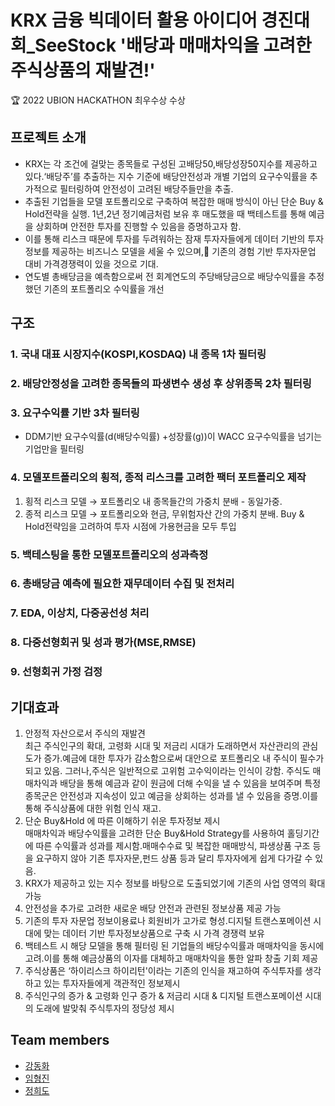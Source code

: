 # KRX 금융 빅데이터 활용 아이디어 경진대회_SeeStock '배당과 매매차익을 고려한 주식상품의 재발견!'
:trophy: 2022 UBION HACKATHON 최우수상 수상


## 프로젝트 소개
- KRX는 각 조건에 걸맞는 종목들로 구성된 고배당50,배당성장50지수를 제공하고 있다.‘배당주’를 추출하는 지수 기준에 배당안전성과 개별 기업의 요구수익률을 추가적으로 필터링하여 안전성이 고려된 배당주들만을 추출.
- 추출된 기업들을 모델 포트폴리오로 구축하여 복잡한 매매 방식이 아닌 단순 Buy & Hold전략을 실행. 1년,2년 정기예금처럼 보유 후 매도했을 때 백테스트를 통해 예금을 상회하며 안전한 투자를 진행할 수 있음을 증명하고자 함.
- 이를 통해 리스크 때문에 투자를 두려워하는 잠재 투자자들에게 데이터 기반의 투자 정보를 제공하는 비즈니스 모델을 세울 수 있으며,􀀁 기존의 경험 기반 투자자문업 대비 가격경쟁력이 있을 것으로 기대.
- 연도별 총배당금을 예측함으로써 전 회계연도의 주당배당금으로 배당수익률을 추정했던 기존의 포트폴리오 수익률을 개선

## 구조
### 1. 국내 대표 시장지수(KOSPI,KOSDAQ) 내 종목 1차 필터링
### 2. 배당안정성을 고려한 종목들의 파생변수 생성 후 상위종목 2차 필터링
### 3. 요구수익률 기반 3차 필터링
- DDM기반 요구수익률(d(배당수익률) +성장률(g))이 WACC 요구수익률을 넘기는 기업만을 필터링
### 4. 모델포트폴리오의 횡적, 종적 리스크를 고려한 팩터 포트폴리오 제작
1. 횡적 리스크 모델 → 포트폴리오 내 종목들간의 가중치 분배 - 동일가중.<br>
2. 종적 리스크 모델 → 포트폴리오와 현금, 무위험자산 간의 가중치 분배. Buy & Hold전략임을 고려하여 투자 시점에 가용현금을 모두 투입<br>
### 5. 백테스팅을 통한 모델포트폴리오의 성과측정
### 6. 총배당금 예측에 필요한 재무데이터 수집 및 전처리
### 7. EDA, 이상치, 다중공선성 처리
### 8. 다중선형회귀 및 성과 평가(MSE,RMSE)
### 9. 선형회귀 가정 검정

## 기대효과
1. 안정적 자산으로서 주식의 재발견<br>
최근 주식인구의 확대, 고령화 시대 및 저금리 시대가 도래하면서 자산관리의 관심도가 증가.예금에 대한 투자가 감소함으로써 대안으로 포트폴리오 내 주식이 필수가 되고 있음. 그러나,주식은 일반적으로 고위험 고수익이라는 인식이 강함. 주식도 매매차익과 배당을 통해 예금과 같이 원금에 더해 수익을 낼 수 있음을 보여주며 특정 종목군은 안전성과 지속성이 있고 예금을 상회하는 성과를 낼 수 있음을 증명.이를 통해 주식상품에 대한 위험 인식 재고.
2. 단순 Buy&Hold 에 따른 이해하기 쉬운 투자정보 제시<br>
매매차익과 배당수익률을 고려한 단순 Buy&Hold Strategy를 사용하여 홀딩기간에 따른 수익률과 성과를 제시함.매매수수료 및 복잡한 매매방식, 파생상품 구조 등을 요구하지 않아 기존 투자자문,펀드 상품 등과 달리 투자자에게 쉽게 다가갈 수 있음.
3. KRX가 제공하고 있는 지수 정보를 바탕으로 도출되었기에 기존의 사업 영역의 확대 가능
4. 안전성을 추가로 고려한 새로운 배당 안전과 관련된 정보상품 제공 가능
5. 기존의 투자 자문업 정보이용료나 회원비가 고가로 형성.디지털 트랜스포메이션 시대에 맞는 데이터 기반 투자정보상품으로 구축 시 가격 경쟁력 보유
6. 백테스트 시 해당 모델을 통해 필터링 된 기업들의 배당수익률과 매매차익을 동시에 고려.이를 통해 예금상품의 이자를 대체하고 매매차익을 통한 알파 창출 기회 제공
7. 주식상품은 ‘하이리스크 하이리턴'이라는 기존의 인식을 재고하여 주식투자를 생각하고 있는 투자자들에게 객관적인 정보제시
8. 주식인구의 증가 & 고령화 인구 증가 & 저금리 시대 & 디지털 트랜스포메이션 시대의 도래에 발맞춰 주식투자의 정당성 제시

## Team members
- [강동화](https://github.com/Donghwaa)
- [임형진](https://github.com/PROMISEJIN)
- [정희도](https://github.com/Calmdown1)
